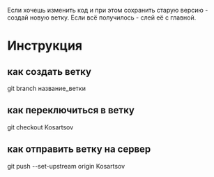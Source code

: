 Если хочешь изменить код и при этом сохранить старую версию - создай новую ветку. Если всё получилось - слей её с главной.

Инструкция
==========
как создать ветку
-----------------
git branch название_ветки

как переключиться в ветку
-------------------------
git checkout Kosartsov

как отправить ветку на сервер
-----------------------------
git push --set-upstream origin Kosartsov